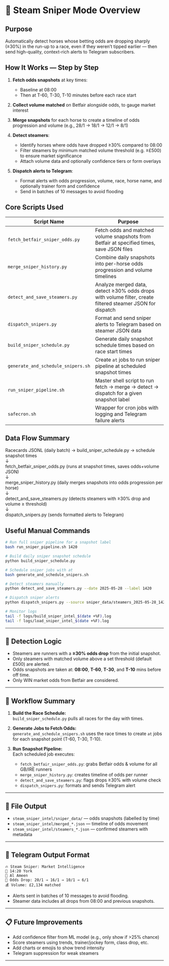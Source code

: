 # 🔫 Steam Sniper Mode Overview

## Purpose
Automatically detect horses whose betting odds are dropping sharply (≥30%) in the run-up to a race, even if they weren’t tipped earlier — then send high-quality, context-rich alerts to Telegram subscribers.

## How It Works — Step by Step

1. **Fetch odds snapshots** at key times:  
   - Baseline at 08:00  
   - Then at T-60, T-30, T-10 minutes before each race start  

2. **Collect volume matched** on Betfair alongside odds, to gauge market interest  

3. **Merge snapshots** for each horse to create a timeline of odds progression and volume (e.g., 28/1 → 18/1 → 12/1 → 8/1)  

4. **Detect steamers**:  
   - Identify horses where odds have dropped ≥30% compared to 08:00  
   - Filter steamers by minimum matched volume threshold (e.g. ≥£500) to ensure market significance  
   - Attach volume data and optionally confidence tiers or form overlays  

5. **Dispatch alerts to Telegram**:  
   - Format alerts with odds progression, volume, race, horse name, and optionally trainer form and confidence  
   - Send in batches of 10 messages to avoid flooding  

## Core Scripts Used

| Script Name                       | Purpose                                                                                   |
|----------------------------------|-------------------------------------------------------------------------------------------|
| `fetch_betfair_sniper_odds.py`     | Fetch odds and matched volume snapshots from Betfair at specified times, save JSON files  |
| `merge_sniper_history.py`          | Combine daily snapshots into per-horse odds progression and volume timelines              |
| `detect_and_save_steamers.py`      | Analyze merged data, detect ≥30% odds drops with volume filter, create filtered steamer JSON for dispatch    |
| `dispatch_snipers.py`              | Format and send sniper alerts to Telegram based on steamer JSON data                      |
| `build_sniper_schedule.py`         | Generate daily snapshot schedule times based on race start times                          |
| `generate_and_schedule_snipers.sh` | Create `at` jobs to run sniper pipeline at scheduled snapshot times                       |
| `run_sniper_pipeline.sh`           | Master shell script to run fetch → merge → detect → dispatch for a given snapshot label   |
| `safecron.sh`                      | Wrapper for cron jobs with logging and Telegram failure alerts                            |

## Data Flow Summary

Racecards JSONL (daily batch) → build_sniper_schedule.py → schedule snapshot times  
↓  
fetch_betfair_sniper_odds.py (runs at snapshot times, saves odds+volume JSON)  
↓  
merge_sniper_history.py (daily merges snapshots into odds progression per horse)  
↓  
detect_and_save_steamers.py (detects steamers with ≥30% drop and volume ≥ threshold)  
↓  
dispatch_snipers.py (sends formatted alerts to Telegram)

## Useful Manual Commands

```bash
# Run full sniper pipeline for a snapshot label
bash run_sniper_pipeline.sh 1420

# Build daily sniper snapshot schedule
python build_sniper_schedule.py

# Schedule sniper jobs with at
bash generate_and_schedule_snipers.sh

# Detect steamers manually
python detect_and_save_steamers.py --date 2025-05-28 --label 1420

# Dispatch sniper alerts
python dispatch_snipers.py --source sniper_data/steamers_2025-05-28_1420.json

# Monitor logs
tail -f logs/build_sniper_intel_$(date +%F).log
tail -f logs/load_sniper_intel_$(date +%F).log
```

---

## 🧠 Detection Logic

- Steamers are runners with a **≥30% odds drop** from the initial snapshot.
- Only steamers with matched volume above a set threshold (default £500) are alerted.
- Odds snapshots are taken at: **08:00**, **T-60**, **T-30**, and **T-10** mins before off time.
- Only WIN market odds from Betfair are considered.

---

## 🔁 Workflow Summary

1. **Build the Race Schedule:**  
   `build_sniper_schedule.py` pulls all races for the day with times.

2. **Generate Jobs to Fetch Odds:**  
   `generate_and_schedule_snipers.sh` uses the race times to create `at` jobs for each snapshot point (T-60, T-30, T-10).

3. **Run Snapshot Pipeline:**  
   Each scheduled job executes:
   - `fetch_betfair_sniper_odds.py`: grabs Betfair odds & volume for all GB/IRE runners
   - `merge_sniper_history.py`: creates timeline of odds per runner
   - `detect_and_save_steamers.py`: flags drops ≥30% with volume check
   - `dispatch_snipers.py`: formats and sends Telegram alert

---

## 📂 File Output

- `steam_sniper_intel/sniper_data/` — odds snapshots (labelled by time)
- `steam_sniper_intel/merged_*.json` — timeline of odds movement
- `steam_sniper_intel/steamers_*.json` — confirmed steamers with metadata

---

## 📨 Telegram Output Format

```
🔥 Steam Sniper: Market Intelligence
📍 14:20 York
🐎 Al Ameen
🔻 Odds Drop: 20/1 → 16/1 → 10/1 → 6/1
💰 Volume: £2,134 matched
```

- Alerts sent in batches of 10 messages to avoid flooding.
- Steamer data includes all drops from 08:00 and previous snapshots.

---

## 📋 Future Improvements

- Add confidence filter from ML model (e.g., only show if >25% chance)
- Score steamers using trends, trainer/jockey form, class drop, etc.
- Add charts or emojis to show trend intensity
- Telegram suppression for weak steamers

---